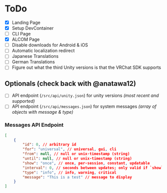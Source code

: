 # ToDo

- [X] Landing Page
- [X] Setup DevContainer
- [ ] CLI Page
- [X] ALCOM Page
- [ ] Disable downloads for Android & iOS
- [ ] Automatic localization redirect
- [ ] Japanese Translations
- [ ] German Translations
- [ ] Figure out what the third Unity versions is that the VRChat SDK supports

## Optionals (check back with @anatawa12)

- [ ] API endpoint (`/src/api/unity.json`) for unity versions *(most recent and supported)*
- [ ] API endpoint (`/src/api/messages.json`) for system messages *(array of objects with message & type)*

### Messages API Endpoint

```json
[
    {
        "id": 0, // arbitrary id
        "for": "universal", // universal, gui, cli
        "from": null, // null or unix-timestamp (string)
        "until": null, // null or unix-timestamp (string)
        "show": "once", // once, per-session, constant, updatable
        "interval": 0, // seconds between updates; only valid if `show` is `updatable`
        "type": "info", // info, warning, critical
        "message": "This is a test" // message to display
    }
]
```
